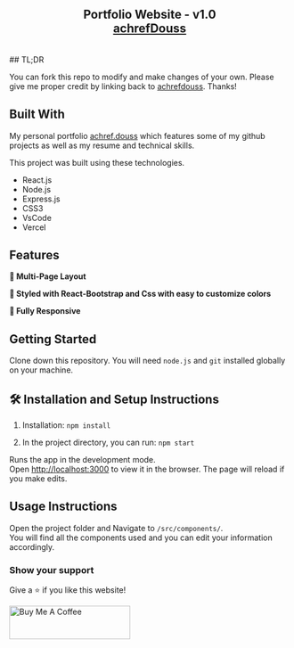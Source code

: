 <h2 align="center">
  Portfolio Website - v1.0<br/>
  <a href="https://portfolio-rho-eight-20.vercel.app/" target="_blank">achrefDouss</a>
</h2>


<br/>
## TL;DR

You can fork this repo to modify and make changes of your own. Please give me proper credit by linking back to [achrefdouss](https://github.com/AchrefDouss/Portfolio). Thanks!

## Built With

My personal portfolio <a href="https://soumyajit.vercel.app/" target="_blank">achref.douss</a> which features some of my github projects as well as my resume and technical skills.<br/>

This project was built using these technologies.

- React.js
- Node.js
- Express.js
- CSS3
- VsCode
- Vercel

## Features

**📖 Multi-Page Layout**

**🎨 Styled with React-Bootstrap and Css with easy to customize colors**

**📱 Fully Responsive**

## Getting Started

Clone down this repository. You will need `node.js` and `git` installed globally on your machine.

## 🛠 Installation and Setup Instructions

1. Installation: `npm install`

2. In the project directory, you can run: `npm start`

Runs the app in the development mode.\
Open [http://localhost:3000](http://localhost:3000) to view it in the browser.
The page will reload if you make edits.

## Usage Instructions

Open the project folder and Navigate to `/src/components/`. <br/>
You will find all the components used and you can edit your information accordingly.

### Show your support

Give a ⭐ if you like this website!

<a href="https://bmc.link/achrefdouss" target="_blank"><img src="https://cdn.buymeacoffee.com/buttons/v2/default-violet.png" alt="Buy Me A Coffee" height= "60px" width= "217px" ></a>
